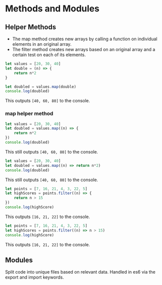 # Methods and Modules

## Helper Methods

- The map method creates new arrays by calling a function on individual elements in an original array.
- The filter method creates new arrays based on an original array and a certain test on each of its elements.

``` javascript
let values = [20, 30, 40]
let double = (n) => {
	return n*2
}

let doubled = values.map(double)
console.log(doubled)
```

This outputs `[40, 60, 80]` to the console.

### map helper method

``` javascript
let values = [20, 30, 40]
let doubled = values.map((n) => {
	return n*2
})
console.log(doubled)
```

This still outputs `[40, 60, 80]` to the console.

``` javascript
let values = [20, 30, 40]
let doubled = values.map((n) => return n*2)
console.log(doubled)
```

This still outputs `[40, 60, 80]` to the console.

``` javascript
let points = [7, 16, 21, 4, 3, 22, 5]
let highScores = points.filter((n) => {
	return n > 15
})
console.log(highScore)
```

This outputs `[16, 21, 22]` to the console.

``` javascript
let points = [7, 16, 21, 4, 3, 22, 5]
let highScores = points.filter((n) => n > 15)
console.log(highScore)
```

This outputs `[16, 21, 22]` to the console.

## Modules
Split code into unique files based on relevant data.
Handled in es6 via the export and import keywords.
